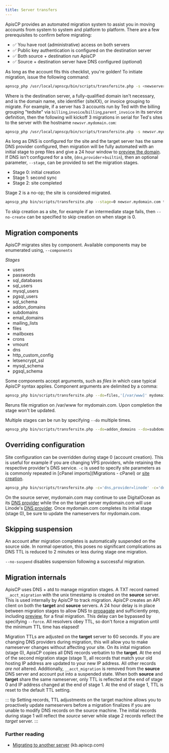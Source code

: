 ```yaml
---
title: Server transfers
---
```


ApisCP provides an automated migration system to assist you in moving accounts from system to system and platform to platform. There are a few prerequisites to confirm before migrating:

- ✅ You have root (administrative) access on both servers
- ✅ Public key authentication is configured on the destination server
- ✅ Both source + destination run ApisCP
- ✅ Source + destination server have DNS configured (*optional*)

As long as the account fits this checklist, you're golden! To initiate migration, issue the following command:

```bash
apnscp_php /usr/local/apnscp/bin/scripts/transfersite.php -s <newserver> <domain>
```

Where is the destination server, a fully-qualified domain isn't necessary, and is the domain name, site identifier (siteXX), or invoice grouping to migrate. For example, if a server has 3 accounts run by Ted with the billing grouping "tedsite" via `billing`,`invoice`/`billing`,`parent_invoice` in its service definition, then the following will kickoff 3 migrations in serial for Ted's sites to the server with the hostname `newsvr.mydomain.com`:

```bash
apnscp_php /usr/local/apnscp/bin/scripts/transfersite.php -s newsvr.mydomain.com tedsite
```

As long as DNS is configured for the site and the target server has the same DNS provider configured, then migration will be fully automated with an initial stage to prep files and give a 24 hour window to [preview the domain](https://kb.apiscp.com/dns/previewing-your-domain/). If DNS isn't configured for a site, (`dns`,`provider`=`builtin`), then an optional parameter, `--stage`, can be provided to set the migration stages.

- Stage 0: initial creation
- Stage 1: second sync
- Stage 2: site completed

Stage 2 is a no-op; the site is considered migrated.

```bash
apnscp_php bin/scripts/transfersite.php --stage=0 newsvr.mydomain.com tedsite
```

To skip creation as a site, for example if an intermediate stage fails, then `--no-create` can be specified to skip creation on when stage is 0.

## Migration components

ApisCP migrates sites by component. Available components may be enumerated using, `--components`

*Stages*

- users
- passwords
- sql_databases
- sql_users
- mysql_users
- pgsql_users
- sql_schema
- addon_domains
- subdomains
- email_domains
- mailing_lists
- files
- mailboxes
- crons
- vmount
- dns
- http_custom_config
- letsencrypt_ssl
- mysql_schema
- pgsql_schema

Some components accept arguments, such as *files* in which case typical ApisCP syntax applies. Component arguments are delimited by a comma:

```bash
apnscp_php bin/scripts/transfersite.php --do=files,'[/var/www]' mydomain.com
```

Reruns file migration on /var/www for mydomain.com. Upon completion the stage won't be updated.

Multiple stages can be run by specifying `--do` multiple times.

```bash
apnscp_php bin/scripts/transfersite.php --do=addon_domains --do=subdomains mydomain.com
```

## Overriding configuration

Site configuration can be overridden during stage 0 (account creation). This is useful for example if you are changing VPS providers, while retaining the respective provider's DNS service. `-c` is used to specify site parameters as is commonly repeated in [cPanel imports](Migrations - cPanel) or [site creation](Plans#adddomain).

```bash
apnscp_php bin/scripts/transfersite.php -c='dns,provider=linode' -c='dns,key=abcdef1234567890' mydomain.com
```

On the source server, mydomain.com may continue to use DigitalOcean as its [DNS provider](https://bitbucket.org/apisnetworks/apnscp/src/master/lib/Module/Provider/Dns/Digitalocean.php?at=master&fileviewer=file-view-default) while the on the target server mydomain.com will use Linode's [DNS provider](https://bitbucket.org/apisnetworks/apnscp/src/master/lib/Module/Provider/Dns/Linode.php?at=master&fileviewer=file-view-default). Once mydomain.com completes its initial stage (stage 0), be sure to update the nameservers for mydomain.com.

## Skipping suspension
An account after migration completes is automatically suspended on the source side. In normal operation, this poses no significant complications as DNS TTL is reduced to 2 minutes or less during stage one migration.

`--no-suspend` disables suspension following a successful migration. 

## Migration internals

ApisCP uses DNS + atd to manage migration stages. A TXT record named `__acct_migration` with the unix timestamp is created on the **source** server. This is used internally by ApisCP to track migration. ApisCP creates an API client on both the **target** and **source** servers. A 24 hour delay is in place between migration stages to allow DNS to [propagate](https://kb.apiscp.com/dns/dns-work/) and sufficiently prep, including [preview](https://kb.apiscp.com/dns/previewing-your-domain/), for a final migration. This delay can be bypassed by specifying `--force`. All resolvers obey TTL, so don't force a migration until the minimum TTL time has elapsed!

Migration TTLs are adjusted on the **target** server to 60 seconds. If you are changing DNS providers during migration, this will allow you to make nameserver changes without affecting your site. On its inital migration (stage 0), ApisCP copies all DNS records verbatim to the **target**. At the end of the second migration stage (stage 1), all records that match your old hosting IP address are updated to your new IP address. All other records *are not* altered. Additionally, `__acct_migration` is removed from the **source** DNS server and account put into a suspended state. When both **source** and **target** share the same nameserver, only TTL is reflected at the end of stage 0 and IP address changed at the end of stage 1. At the end of stage 1, TTL is reset to the default TTL setting.

::: tip
Setting records, TTL adjustments on the target machine allows you to proactively update nameservers before a migration finalizes if you are unable to modify DNS records on the source machine. The initial records during stage 1 will reflect the *source* server while stage 2 records reflect the *target* server.
:::

### Further reading

- [Migrating to another server](https://kb.apiscp.com/platform/migrating-another-server/) (kb.apiscp.com)